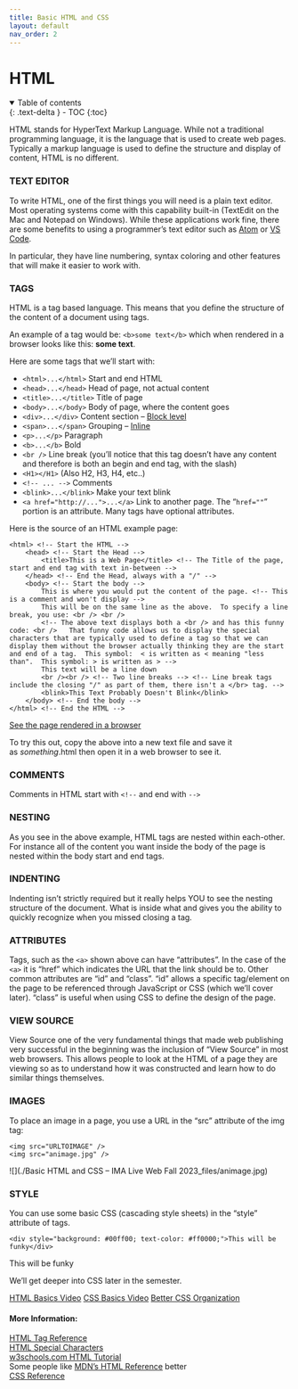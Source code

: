 ```yaml
---
title: Basic HTML and CSS
layout: default
nav_order: 2
---
```



# HTML

<details open markdown="block">
  <summary>
    Table of contents
  </summary>
  {: .text-delta }
- TOC
{:toc}
</details>



HTML stands for HyperText Markup Language. While not a traditional programming language, it is the language that is used to create web pages. Typically a markup language is used to define the structure and display of content, HTML is no different.

### TEXT EDITOR

To write HTML, one of the first things you will need is a plain text editor. Most operating systems come with this capability built-in (TextEdit on the Mac and Notepad on Windows). While these applications work fine, there are some benefits to using a programmer’s text editor such as [Atom](https://atom.io/) or [VS Code](https://code.visualstudio.com/).

In particular, they have line numbering, syntax coloring and other features that will make it easier to work with.

### TAGS

HTML is a tag based language. This means that you define the structure of the content of a document using tags.

An example of a tag would be: `<b>some text</b>` which when rendered in a browser looks like this: **some text**.

Here are some tags that we’ll start with:

- `<html>...</html>` Start and end HTML
- `<head>...</head>` Head of page, not actual content
- `<title>...</title>` Title of page
- `<body>...</body>` Body of page, where the content goes
- `<div>...</div>` Content section – [Block level](http://www.w3schools.com/html/html_blocks.asp)
- `<span>...</span>` Grouping – [Inline](http://www.w3schools.com/html/html_blocks.asp)
- `<p>...</p>` Paragraph
- `<b>...</b>` Bold
- `<br />` Line break (you’ll notice that this tag doesn’t have any content and therefore is both an begin and end tag, with the slash)
- `<H1></H1>` (Also H2, H3, H4, etc..)
- `<!-- ... -->` Comments
- `<blink>...</blink>` Make your text blink
- `<a href="http://...">...</a>` Link to another page. The “`href=""`” portion is an attribute. Many tags have optional attributes.

Here is the source of an HTML example page:

    <html> <!-- Start the HTML -->
    	<head> <!-- Start the Head -->
    		<title>This is a Web Page</title> <!-- The Title of the page, start and end tag with text in-between -->
    	</head> <!-- End the Head, always with a "/" -->
    	<body> <!-- Start the body -->
    		This is where you would put the content of the page. <!-- This is a comment and won't display -->
    		This will be on the same line as the above.  To specify a line break, you use: <br /> <br />
    		<!-- The above text displays both a <br /> and has this funny code: <br />   That funny code allows us to display the special characters that are typically used to define a tag so that we can display them without the browser actually thinking they are the start and end of a tag.  This symbol:  < is written as < meaning "less than".  This symbol: > is written as > -->
    		This text will be a line down
    		<br /><br /> <!-- Two line breaks --> <!-- Line break tags include the closing "/" as part of them, there isn't a </br> tag. -->
    		<blink>This Text Probably Doesn't Blink</blink>
    	</body> <!-- End the body -->
    </html> <!-- End the HTML -->

[See the page rendered in a browser](https://itp.nyu.edu/~sve204/networkedmedia_summer2017/firstpage.html)

To try this out, copy the above into a new text file and save it as *something*.html then open it in a web browser to see it.

### COMMENTS

Comments in HTML start with `<!--` and end with `-->`

### NESTING

As you see in the above example, HTML tags are nested within each-other. For instance all of the content you want inside the body of the page is nested within the body start and end tags.

### INDENTING

Indenting isn’t strictly required but it really helps YOU to see the nesting structure of the document. What is inside what and gives you the ability to quickly recognize when you missed closing a tag.

### ATTRIBUTES

Tags, such as the `<a>` shown above can have “attributes”. In the case of the `<a>` it is “href” which indicates the URL that the link should be to. Other common attributes are “id” and “class”. “id” allows a specific tag/element on the page to be referenced through JavaScript or CSS (which we’ll cover later). “class” is useful when using CSS to define the design of the page.

### VIEW SOURCE

View Source one of the very fundamental things that made web publishing very successful in the beginning was the inclusion of “View Source” in most web browsers. This allows people to look at the HTML of a page they are viewing so as to understand how it was constructed and learn how to do similar things themselves.

### IMAGES

To place an image in a page, you use a URL in the “src” attribute of the img tag:

    <img src="URLTOIMAGE" />
    <img src="animage.jpg" />

![](./Basic HTML and CSS – IMA Live Web Fall 2023_files/animage.jpg)

### STYLE

You can use some basic CSS (cascading style sheets) in the “style” attribute of tags.

    <div style="background: #00ff00; text-color: #ff0000;">This will be funky</div>

This will be funky

We’ll get deeper into CSS later in the semester.

[HTML Basics Video](https://stream.nyu.edu/media/HTML+Basics/1_8ts8q7gu)
[CSS Basics Video](https://stream.nyu.edu/media/CSS+Basics/1_7yydov1h)
[Better CSS Organization](https://stream.nyu.edu/media/CSS+Basics+-+Better+Organization+with+HTML/1_rp8pd8ip)

#### More Information:

[HTML Tag Reference](https://www.w3schools.com/tags/default.asp)  
[HTML Special Characters](https://www.w3schools.com/html/html_entities.asp)  
[w3schools.com HTML Tutorial](https://www.w3schools.com/htmL/)  
Some people like [MDN’s HTML Reference](https://developer.mozilla.org/en-US/docs/Web/HTML/Element) better  
[CSS Reference](https://www.w3schools.com/cssref/default.asp)
